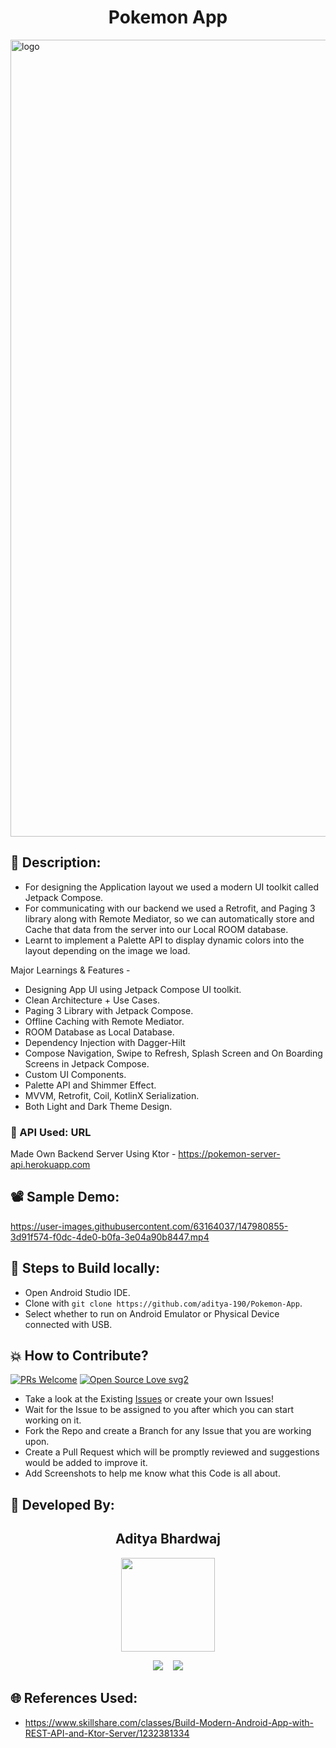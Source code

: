 <h1 align="center">Pokemon App</h1>

<img width="1275" alt="logo" src="https://user-images.githubusercontent.com/63164037/147976468-27ad242f-d102-4481-a00b-b99f79e5d125.png">

## 📜 Description:
- For designing the Application layout we used a modern UI toolkit called Jetpack Compose.
- For communicating with our backend we used a Retrofit, and Paging 3 library along with Remote Mediator, so we can automatically store and Cache that data from the server into our Local ROOM database.
- Learnt to implement a Palette API to display dynamic colors into the layout depending on the image we load.

Major Learnings & Features -
- Designing App UI using Jetpack Compose UI toolkit.
- Clean Architecture + Use Cases.
- Paging 3 Library with Jetpack Compose.
- Offline Caching with Remote Mediator.
- ROOM Database as Local Database.
- Dependency Injection with Dagger-Hilt
- Compose Navigation, Swipe to Refresh, Splash Screen and On Boarding Screens in Jetpack Compose.
- Custom UI Components.
- Palette API and Shimmer Effect.
- MVVM, Retrofit, Coil, KotlinX Serialization.
- Both Light and Dark Theme Design.


### 🔗 API Used: URL
Made Own Backend Server Using Ktor - https://pokemon-server-api.herokuapp.com

## 📽 Sample Demo:
https://user-images.githubusercontent.com/63164037/147980855-3d91f574-f0dc-4de0-b0fa-3e04a90b8447.mp4

## 🧪 Steps to Build locally:
- Open Android Studio IDE.
- Clone with `git clone https://github.com/aditya-190/Pokemon-App`.
- Select whether to run on Android Emulator or Physical Device connected with USB.

## 💥 How to Contribute?

[![PRs Welcome](https://img.shields.io/badge/PRs-welcome-brightgreen.svg?style=flat-square)](http://makeapullrequest.com)
[![Open Source Love svg2](https://badges.frapsoft.com/os/v2/open-source.svg?v=103)](https://github.com/ellerbrock/open-source-badges/) 

- Take a look at the Existing [Issues](https://github.com/aditya-190/Pokemon-App/issues) or create your own Issues!
- Wait for the Issue to be assigned to you after which you can start working on it.
- Fork the Repo and create a Branch for any Issue that you are working upon.
- Create a Pull Request which will be promptly reviewed and suggestions would be added to improve it.
- Add Screenshots to help me know what this Code is all about.

## 👦 Developed By:
<h2 align="center">Aditya Bhardwaj</h2>
<p align="center">
  <a href="https://github.com/aditya-190"><img src="https://avatars.githubusercontent.com/u/63164037?v=4" width=150px height=150px /></a> 
    
<p align="center">
  <a target="_blank"href="https://www.linkedin.com/in/adi-bhardwaj/"><img src="https://img.shields.io/badge/linkedin-%230077B5.svg?&style=for-the-badge&logo=linkedin&logoColor=white" /></a>&nbsp;&nbsp;&nbsp;
  <a href="mailto:aadi.bbhardwaj@gmail.com?subject=Hello%20Aditya,%20From%20Github"><img src="https://img.shields.io/badge/gmail-%23D14836.svg?&style=for-the-badge&logo=gmail&logoColor=white" /></a>

## 🌐 References Used:
- https://www.skillshare.com/classes/Build-Modern-Android-App-with-REST-API-and-Ktor-Server/1232381334
